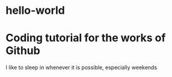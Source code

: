 # hello-world
Coding tutorial for the works of Github
=================================================
I like to sleep in whenever it is possible, especially weekends
